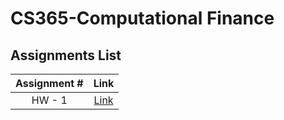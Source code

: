 # CS365-Computational Finance

## Assignments List

| Assignment # | Link | 
|:------------:|:----:|
|HW - 1|[Link](./SingleServerQueue/)|